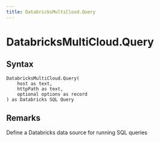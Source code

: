 ```yaml
---
title: DatabricksMultiCloud.Query
---
```


# DatabricksMultiCloud.Query



## Syntax

```powerquery
DatabricksMultiCloud.Query(
    host as text,
    httpPath as text,
    optional options as record
) as Databricks SQL Query
```


## Remarks

Define a Databricks data source for running SQL queries


